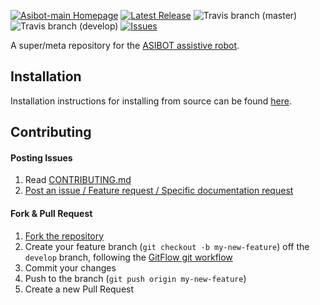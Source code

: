 [![Asibot-main Homepage](https://img.shields.io/badge/asibot-main-orange.svg)](http://robots.uc3m.es/index.php/ASIBOT)
[![Latest Release](https://img.shields.io/github/release/roboticslab-uc3m/asibot-main.svg?label=Latest%20Release)](https://github.com/roboticslab-uc3m/asibot-main/tags)
![Travis branch (master)](https://img.shields.io/travis/roboticslab-uc3m/asibot-main/master.svg?label=master)
![Travis branch (develop)](https://img.shields.io/travis/roboticslab-uc3m/asibot-main/master.svg?label=develop)
[![Issues](https://img.shields.io/github/issues/roboticslab-uc3m/asibot-main.svg?label=Issues)](https://github.com/roboticslab-uc3m/asibot-main/issues)

A super/meta repository for the [ASIBOT assistive robot](http://roboticslab.uc3m.es/roboticslab/robot/asibot).

## Installation

Installation instructions for installing from source can be found [here](doc/asibot-main-install.md).

## Contributing

#### Posting Issues

1. Read [CONTRIBUTING.md](CONTRIBUTING.md)
2. [Post an issue / Feature request / Specific documentation request](https://github.com/roboticslab-uc3m/asibot-main/issues)

#### Fork & Pull Request

1. [Fork the repository](https://github.com/roboticslab-uc3m/asibot-main/fork)
2. Create your feature branch (`git checkout -b my-new-feature`) off the `develop` branch, following the [GitFlow git workflow](https://www.atlassian.com/git/tutorials/comparing-workflows/gitflow-workflow)
3. Commit your changes
4. Push to the branch (`git push origin my-new-feature`)
5. Create a new Pull Request
